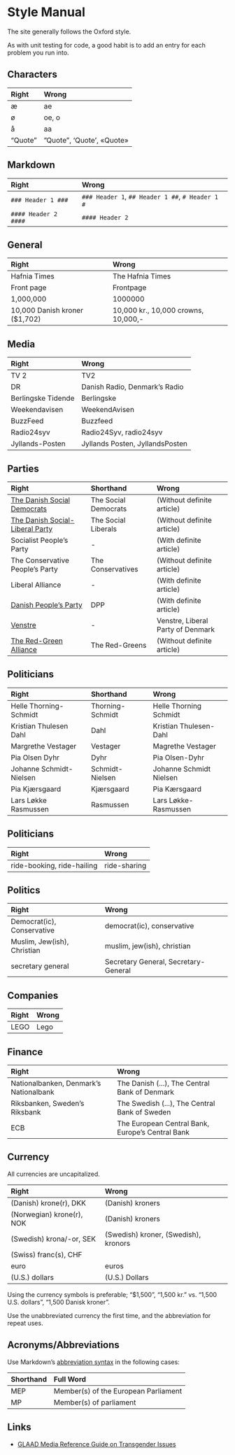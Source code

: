 Style Manual
============
The site generally follows the Oxford style.

As with unit testing for code, a good habit is to add an entry for each problem you run into.

Characters
----------
 Right   | Wrong
:--------|:--------------------------
 æ       | ae
 ø       | oe, o
 å       | aa
 “Quote” | ”Quote”, ‘Quote’, «Quote»

Markdown
--------
 Right               | Wrong
:--------------------|:---------------
`### Header 1 ###`   | `### Header 1`, `## Header 1 ##`, `# Header 1 #`
`#### Header 2 ####` | `#### Header 2`

General
-------
 Right               | Wrong
:--------------------|:----------------
 Hafnia Times        | The Hafnia Times
 Front page          | Frontpage
 1,000,000           | 1000000
 10,000 Danish kroner ($1,702) | 10,000 kr., 10,000 crowns, 10,000,-

Media
-----
 Right           | Wrong
:----------------|:-------------------------------
 TV 2            | TV2
 DR              | Danish Radio, Denmark’s Radio
 Berlingske Tidende | Berlingske
 Weekendavisen   | WeekendAvisen
 BuzzFeed        | Buzzfeed
 Radio24syv      | Radio24Syv, radio24syv
 Jyllands-Posten | Jyllands Posten, JyllandsPosten

Parties
-------
 Right                                | Shorthand            | Wrong
:-------------------------------------|:---------------------|:---------------------------------
 [The Danish Social Democrats][a]     | The Social Democrats | (Without definite article)
 [The Danish Social-Liberal Party][b] | The Social Liberals  | (Without definite article)
  Socialist People’s Party            | -                    | (With definite article)
  The Conservative People’s Party     | The Conservatives    | (Without definite article)
  Liberal Alliance                    | -                    | (With definite article)
 [Danish People’s Party][o]           | DPP                  | (With definite article)
 [Venstre][v]                         | -                    | Venstre, Liberal Party of Denmark
 [The Red-Green Alliance][ø]          | The Red-Greens       | (Without definite article)

Politicians
-----------
 Right                   | Shorthand        | Wrong
:------------------------|:-----------------|:-----------------------
 Helle Thorning-Schmidt  | Thorning-Schmidt | Helle Thorning Schmidt
 Kristian Thulesen Dahl  | Dahl             | Kristian Thulesen-Dahl
 Margrethe Vestager      | Vestager         | Magrethe Vestager
 Pia Olsen Dyhr          | Dyhr             | Pia Olsen-Dyhr
 Johanne Schmidt-Nielsen | Schmidt-Nielsen  | Johanne Schmidt Nielsen
 Pia Kjærsgaard          | Kjærsgaard       | Pia Kærsgaard
 Lars Løkke Rasmussen    | Rasmussen        | Lars Løkke-Rasmussen

Politicians
-----------
 Right                      | Wrong
:---------------------------|:------------
 ride-booking, ride-hailing | ride-sharing

Politics
--------
 Right                       | Wrong
:----------------------------|:---------------------------
 Democrat(ic), Conservative  | democrat(ic), conservative
 Muslim, Jew(ish), Christian | muslim, jew(ish), christian
 secretary general | Secretary General, Secretary-General

Companies
---------
 Right | Wrong
:------|:-----
 LEGO  | Lego

Finance
-------
 Right          | Wrong
:---------------|:-----
 Nationalbanken, Denmark’s Nationalbank | The Danish (...), The Central Bank of Denmark
 Riksbanken, Sweden’s Riksbank          | The Swedish (...), The Central Bank of Sweden
 ECB | The European Central Bank, Europe’s Central Bank

Currency
--------
All currencies are uncapitalized.

 Right                     | Wrong
:--------------------------|:-----
 (Danish) krone(r), DKK    | (Danish) kroners
 (Norwegian) krone(r), NOK | (Danish) kroners
 (Swedish) krona/-or, SEK  | (Swedish) kroner, (Swedish), kronors
 (Swiss) franc(s), CHF     |
 euro           | euros
 (U.S.) dollars | (U.S.) Dollars

Using the currency symbols is preferable; “$1,500”, “1,500 kr.” vs. “1,500 U.S. dollars”, “1,500 Danisk kroner”.

Use the unabbreviated currency the first time, and the abbreviation for repeat uses.

Acronyms/Abbreviations
----------------------
Use Markdown’s [abbreviation syntax][abbr] in the following cases:

 Shorthand  | Full Word
:-----------|:------------------------------------
 MEP        | Member(s) of the European Parliament
 MP         | Member(s) of parliament

Links
------
- [GLAAD Media Reference Guide on Transgender Issues][transgender]


[abbr]: https://michelf.ca/projects/php-markdown/extra/#abbr

[a]: http://socialdemokraterne.dk/default.aspx?site=english
[b]: http://www.radikale.dk/english
[o]: http://www.danskfolkeparti.dk/The_Party_Program_of_the_Danish_Peoples_Party
[v]: http://www.venstre.dk/servicemenu/english/facts-about-venstre/
[ø]: http://enhedslisten.dk/content/red-green-alliance

[transgender]: http://www.glaad.org/reference/transgender
